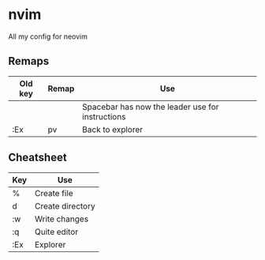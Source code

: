# nvim
All my config for neovim

## Remaps

| Old key | Remap | Use |
|---------|-------|-----|
| <leader> | <spacebar> | Spacebar has now the leader use for instructions |
| :Ex | <leader>pv | Back to explorer |

## Cheatsheet

| Key | Use |
|-----|-----|
|  %  | Create file |
|  d  | Create directory |
| :w  | Write changes |
| :q  | Quite editor |
| :Ex | Explorer |
